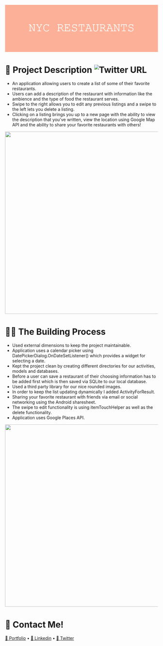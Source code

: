![](https://github.com/196Sebastian/nyc-restaurants/blob/main/NYC_RESTAURANTS.png) 

# 🌟 Project Description ![Twitter URL](https://img.shields.io/twitter/url?style=social&url=https%3A%2F%2Ftwitter.com%2F196Sebastian)
- An application allowing users to create a list of some of their favorite restaurants.
- Users can add a description of the restaurant with information like the ambience and the type of food the restaurant serves. 
- Swipe to the right allows you to edit any previous listings and a swipe to the left lets you delete a listing.
- Clicking on a listing brings you up to a new page with the ability to view the description that you've written, view the location 
using Google Map API and the ability to share your favorite restaurants with others!

<img src="https://user-images.githubusercontent.com/87108242/153086504-0c1ae538-ddc9-4cb4-a336-d1346391180d.png" width="850" height="600">

# 👨‍💻 The Building Process
- Used external dimensions to keep the project maintainable.
- Application uses a calendar picker using DatePickerDialog.OnDateSetListener() which provides a widget for selecting a date.
- Kept the project clean by creating different directories for our activities, models and databases.
- Before a user can save a restaurant of their choosing information has to be added first which is then saved via SQLite to our local database.
- Used a third party library for our nice rounded images.
- In order to keep the list updating dynamically I added ActivityForResult.
- Sharing your favorite restaurant with friends via email or social networking using the Android sharesheet. 
- The swipe to edit functionality is using itemTouchHelper as well as the delete functionality.
- Application uses Google Places API.

<img src="https://user-images.githubusercontent.com/87108242/153088555-2be6970f-f005-4ccc-b392-ae569d058a3a.png" width="850" height="600">

# 🔔 Contact Me!

  [📝 Portfolio](https://sebastiancorrea.netlify.app/) • [💼 Linkedin](https://www.linkedin.com/in/sebastian-correa-b6858b177/) • [🐤 Twitter](https://twitter.com/196Sebastian)
